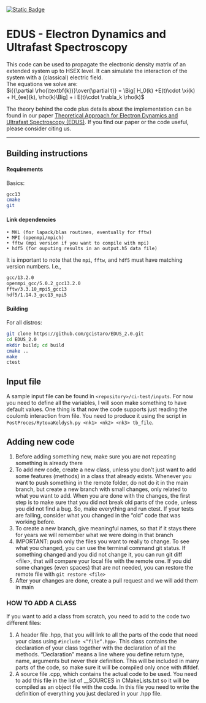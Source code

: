 [![Static Badge](https://img.shields.io/badge/DOI-10.1021%2Facs.jctc.2c00674-blue?style=flat&logo=DOI)
](https://doi.org/10.1021/acs.jctc.2c00674)

# EDUS - Electron Dynamics and Ultrafast Spectroscopy

This code can be used to propagate the electronic density matrix of an extended system up to HSEX level. It can simulate the interaction of the system with a (classical) electric field. \
The equations we solve are:<br />
   $`i{{\partial \rho(\textbf{k})}\over{\partial t}} = \Big[ H_0(k) +E(t)\cdot \xi(k) + H_{ee}(k), \rho(k)\Big] + i E(t)\cdot \nabla_k \rho(k)`$

The theory behind the code plus details about the implementation can be found in our paper [Theoretical Approach for Electron Dynamics and Ultrafast Spectroscopy (EDUS)](https://doi.org/10.1021/acs.jctc.2c00674). If you find our paper or the code useful, please consider citing us.

---

## Building instructions
#### Requirements
Basics:
```bash
gcc13
cmake
git
```
#### Link dependencies
    • MKL (for lapack/blas routines, eventually for fftw)
    • MPI (openmpi/mpich)
    • fftw (mpi version if you want to compile with mpi)
    • hdf5 (for ouputing results in an output.h5 data file)

It is important to note that the `mpi`, `fftw`, and `hdf5` must have matching version numbers. I.e.,
```bash
gcc/13.2.0
openmpi_gcc/5.0.2_gcc13.2.0
fftw/3.3.10_mpi5_gcc13
hdf5/1.14.3_gcc13_mpi5
```


#### Building
For all distros:
```bash
git clone https://github.com/gcistaro/EDUS_2.0.git
cd EDUS_2.0
mkdir build; cd build
cmake ..
make
ctest
```

## Input file
A sample input file can be found in `<repository>/ci-test/inputs`. For now you need to define all the variables, I will soon make something to have default values. One thing is that now the code supports just reading the coulomb interaction from file. You need to produce it using the script in `PostProces/RytovaKeldysh.py <nk1> <nk2> <nk3> tb_file`.


## Adding new code
1. Before adding something new, make sure you are not repeating something is already there
2. To add new code, create a new class, unless you don’t just want to add some features (methods) in a class that already exists. Whenever you want to push something in the remote folder, do not do it in the main branch, but create a new branch with small changes, only related to what you want to add. When you are done with the changes, the first step is to make sure that you did not break old parts of the code, unless you did not find a bug. So, make everything and run ctest. If your tests are failing, consider what you changed in the “old” code that was working before. 
3. To create a new branch, give meaningful names, so that if it stays there for years we will remember what we were doing in that branch
4. IMPORTANT:  push only the files you want to really to change. To see what you changed, you can use the terminal command git status. If something changed and you did not change it, you can run git diff \<file>, that will compare your local file with the remote one. If you did some changes (even spaces) that are not needed, you can restore the remote file with `git restore <file>`
5. After your changes are done, create a pull request and we will add them in main

### HOW TO ADD A CLASS
If you want to add a class from scratch, you need to add to the code two different files:
1. A header file .hpp, that you will link to all the parts of the code that need your class using `#include <”file”.hpp>`. This class contains the declaration of your class together with the declaration of all the methods. “Declaration” means a line where you define return type, name, arguments but never their definition. This will be included in many parts of the code, so make sure it will be compiled only once with #ifdef.
2. A source file .cpp, which contains the actual code to be used. You need to add this file in the list of __SOURCES in CMakeLists.txt so it will be compiled as an object file with the code. In this file you need to write the definition of everything you just declared in your .hpp file. 
